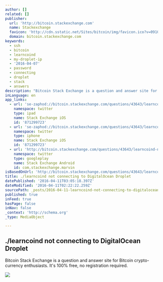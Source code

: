 ```yaml
---
author: []
related: []
publisher:
  url: 'http://bitcoin.stackexchange.com'
  name: Stackexchange
  favicon: 'http://cdn.sstatic.net/Sites/bitcoin/img/favicon.ico?v=0910168c5c65'
  domain: bitcoin.stackexchange.com
keywords:
  - ssh
  - bitcoin
  - learncoind
  - my-droplet-ip
  - '2016-04-07'
  - password
  - connecting
  - droplet
  - stack
  - answers
description: "Bitcoin Stack Exchange is a question and answer site for Bitcoin crypto-currency enthusiasts. It's 100% free, no registration required."
inLanguage: en
app_links:
  - url: 'se-zaphod://bitcoin.stackexchange.com/questions/43643/learncoind-not-connecting-to-digitalocean-droplet'
    namespace: twitter
    type: ipad
    name: Stack Exchange iOS
    id: '871299723'
  - url: 'se-zaphod://bitcoin.stackexchange.com/questions/43643/learncoind-not-connecting-to-digitalocean-droplet'
    namespace: twitter
    type: iphone
    name: Stack Exchange iOS
    id: '871299723'
  - url: 'http://bitcoin.stackexchange.com/questions/43643/learncoind-not-connecting-to-digitalocean-droplet'
    namespace: twitter
    type: googleplay
    name: Stack Exchange Android
    id: com.stackexchange.marvin
isBasedOnUrl: 'http://bitcoin.stackexchange.com/questions/43643/learncoind-not-connecting-to-digitalocean-droplet'
title: ./learncoind not connecting to DigitalOcean Droplet
datePublished: '2016-04-11T03:05:18.397Z'
dateModified: '2016-04-11T02:22:22.259Z'
sourcePath: _posts/2016-04-11-learncoind-not-connecting-to-digitalocean-droplet.md
published: true
inFeed: true
hasPage: false
inNav: false
_context: 'http://schema.org'
_type: MediaObject

---
```

<article style=""><h1>./learncoind not connecting to DigitalOcean Droplet</h1><p>Bitcoin Stack Exchange is a question and answer site for Bitcoin crypto-currency enthusiasts. It's 100% free, no registration required.</p><img src="http://cdn.sstatic.net/Sites/bitcoin/img/apple-touch-icon.png?v=a43e5a337e6b&amp;a" /></article>